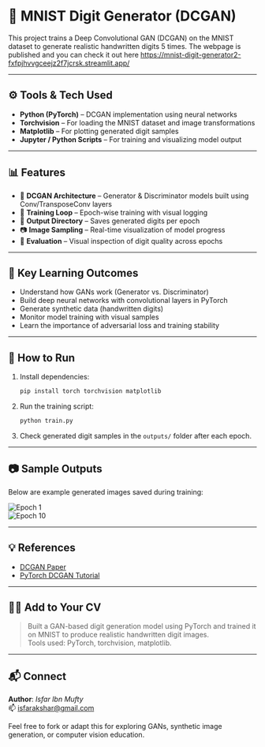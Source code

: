 
# 🧠 MNIST Digit Generator (DCGAN)

This project trains a Deep Convolutional GAN (DCGAN) on the MNIST dataset to generate realistic handwritten digits 5 times. The webpage is published and you can check it out here https://mnist-digit-generator2-fxfpjhvvgceejz2f7jcrsk.streamlit.app/ 

---

## ⚙️ Tools & Tech Used

- **Python (PyTorch)** – DCGAN implementation using neural networks  
- **Torchvision** – For loading the MNIST dataset and image transformations  
- **Matplotlib** – For plotting generated digit samples  
- **Jupyter / Python Scripts** – For training and visualizing model output  

---

## 📊 Features

- 🧠 **DCGAN Architecture** – Generator & Discriminator models built using Conv/TransposeConv layers  
- 🔁 **Training Loop** – Epoch-wise training with visual logging  
- 📁 **Output Directory** – Saves generated digits per epoch  
- 📷 **Image Sampling** – Real-time visualization of model progress  
- 🧪 **Evaluation** – Visual inspection of digit quality across epochs  

---

## 🧠 Key Learning Outcomes

- Understand how GANs work (Generator vs. Discriminator)  
- Build deep neural networks with convolutional layers in PyTorch  
- Generate synthetic data (handwritten digits)  
- Monitor model training with visual samples  
- Learn the importance of adversarial loss and training stability  

---

## 🚀 How to Run

1. Install dependencies:

    ```bash
    pip install torch torchvision matplotlib
    ```

2. Run the training script:

    ```bash
    python train.py
    ```

3. Check generated digit samples in the `outputs/` folder after each epoch.

---

## 📷 Sample Outputs

Below are example generated images saved during training:

![Epoch 1](outputs/epoch_1.png)  
![Epoch 10](outputs/epoch_10.png)  

---

## 💡 References

- [DCGAN Paper](https://arxiv.org/abs/1511.06434)  
- [PyTorch DCGAN Tutorial](https://pytorch.org/tutorials/beginner/dcgan_faces_tutorial.html)

---

## 🧑‍💼 Add to Your CV

> Built a GAN-based digit generation model using PyTorch and trained it on MNIST to produce realistic handwritten digit images.  
> Tools used: PyTorch, torchvision, matplotlib.

---

## 📬 Connect

**Author**: *Isfar Ibn Mufty*  
📫 isfarakshar@gmail.com

Feel free to fork or adapt this for exploring GANs, synthetic image generation, or computer vision education.
